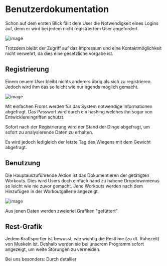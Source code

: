 # Benutzerdokumentation

Schon auf dem ersten Blick fällt dem User die Notwendigkeit eines Logins auf, denn er wird bei jedem nicht registriertem User angefordert.

![image](https://github.com/KoenigLinus/fitness/assets/93053722/af3b987a-f951-4c53-89c2-f1f94ae673f9)

Trotzdem bleibt der Zugriff auf das Impressum und eine Kontaktmöglichkeit nicht verwehrt, da dies eine gesetzliche vorgabe ist.

## Registrierung

Einem neuem User bleibt nichts anderers übrig als sich zu registrieren. Jedoch wird ihm das so leicht wie nur irgends möglich gemacht.

![image](https://github.com/KoenigLinus/fitness/assets/93053722/6fb0ef09-e78c-4408-bab6-3a0485fa213f)

Mit einfachen Froms werden für das System notwendige Informationen abgefragt. Das Passwort wird durch ein hashing welches ihn sogar von Entwicklereingriffen schützt.

Sofort nach der Registrierung wird der Stand der Dinge abgefragt, um sofort zu analysierende Daten zu erhalten.

Es wird jedoch ledigleich der letzte Tag des Wiegens mit dem Gewicht abgefragt.

## Benutzung

Die Hauptauszuführende Aktion ist das Dokumentieren der getätigten Workouts. Dies wird Users doch einfach hand zu habene Dropdownmenus so leicht wie nie zuvor gemacht. Jene Workouts werden nach dem Hinzufügen in der Workoutgallerie angezeigt.

![image](https://github.com/KoenigLinus/fitness/assets/93053722/daaa1a9a-9959-43dc-a4a8-cad7e6c71f55)

Aus jenen Daten werden zweierlei Grafiken "gefüttert".

## Rest-Grafik

Jedem Kraftsportler ist bewusst, wie wichtig die Resttime (zu dt. Ruhezeit) von Muskeln ist. Deshalb werden sie bei unserem Programm sofort angezeigt, um weite Störungen zu vermeiden. 

Bei uns besonders: Durch detallier
